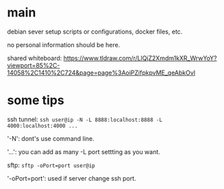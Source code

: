 # main
debian sever setup scripts or configurations, docker files, etc.

no personal information should be here.

shared whiteboard:
https://www.tldraw.com/r/LlQjZ2Xmdm1kXR_WrwYoY?viewport=85%2C-14058%2C1410%2C724&page=page%3AoiPZifpkpvME_qeAbkOvl

# some tips

ssh tunnel:
`ssh user@ip -N -L 8888:localhost:8888 -L 4000:localhost:4000 ...`

'-N': dont's use command line.

'...': you can add as many -L port settting as you want.


sftp:
`sftp -oPort=port user@ip`

'-oPort=port': used if server change ssh port.

